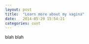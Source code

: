 ```yaml
---
layout: post
title:  "Learn more about my vagina"
date:   2014-05-29 15:54:21
categories: cunt
---
```

blah blah